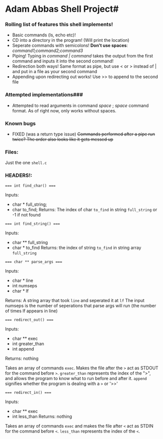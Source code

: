 # Adam Abbas Shell Project#

### Rolling list of features this shell implements!

* Basic commands (ls, echo etc)!
* CD into a directory in the program! (Will print the location)
* Seperate commands with semicolons! **Don't use spaces**: *command1;command2;command3*
* Piping! Typing in *command*  *|* *command* takes the output from the first command and inputs it into the second command!
* Redirection both ways! Same format as pipe, but use < or > instead of | and put in a file as your second command
* Appending upon redirecting out works! Use >> to append to the second file


### Attempted implementations###
* Attempted to read arguments in command *space* ; *space* command format. As of right now, only works without spaces.

### Known bugs
* FIXED (was a return type issue) ~~Commands performed after a pipe run twice? The order also looks like it gets messed up~~

### Files:
Just the one `shell.c`

### HEADERS!:

```=== int find_char() === ```

Inputs:
- char * full_string;
- char to_find;
Returns: The index of char `to_find` in string `full_string` or -1 if not found

``` === int find_string() === ```

Inputs:
- char ** full_string
- char * to_find
Returns: the index of string `to_find` in string array `full_string`

``` === char ** parse_args === ```

Inputs:
- char * line
- int numseps
- char * lf

Returns: A string array that took `line` and seperated it at `lf`
The input numseps is the number of seperations that parse args will run (the number of times lf appears in line)

``` === redirect_out() === ```

Inputs:
- char ** exec
- int greater_than
- int append

Returns: nothing

Takes an array of commands `exec`. Makes the file after the `>` act as STDOUT for the command before `>`. `greater_than` represents the index of the ">", and allows the program to know what to run before and after it. `append` signifies whether the program is dealing with a `>` or '>>'

``` === redirect_in() === ```

Inputs:
- char ** exec
- int less_than
Returns: nothing

Takes an array of commands `exec` and makes the file after `<` act as STDIN for the command before `<`. `less_than` represents the index of the `<`.
